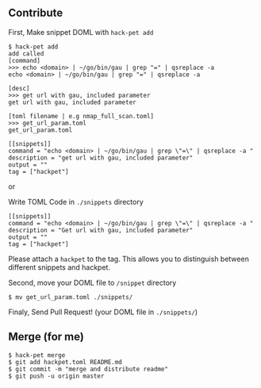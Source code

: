 
## Contribute
First, Make snippet DOML with `hack-pet add` 
```
$ hack-pet add
add called
[command]
>>> echo <domain> | ~/go/bin/gau | grep "=" | qsreplace -a
echo <domain> | ~/go/bin/gau | grep "=" | qsreplace -a

[desc]
>>> get url with gau, included parameter
get url with gau, included parameter

[toml filename | e.g nmap_full_scan.toml]
>>> get_url_param.toml
get_url_param.toml

[[snippets]]
command = "echo <domain> | ~/go/bin/gau | grep \"=\" | qsreplace -a "
description = "get url with gau, included parameter"
output = ""
tag = ["hackpet"]
```

or 

Write TOML Code in `./snippets` directory
```
[[snippets]]
command = "echo <domain> | ~/go/bin/gau | grep \"=\" | qsreplace -a "
description = "Get url with gau, included parameter"
output = ""
tag = ["hackpet"]

```
Please attach a `hackpet` to the tag. This allows you to distinguish between different snippets and hackpet.


Second, move your DOML file to `/snippet` directory
```
$ mv get_url_param.toml ./snippets/
```

Finaly, Send Pull Request! (your DOML file in `./snippets/`)

## Merge (for me)
```
$ hack-pet merge
$ git add hackpet.toml README.md
$ git commit -m "merge and distribute readme"
$ git push -u origin master 
```

